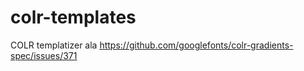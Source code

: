# colr-templates
COLR templatizer ala https://github.com/googlefonts/colr-gradients-spec/issues/371
